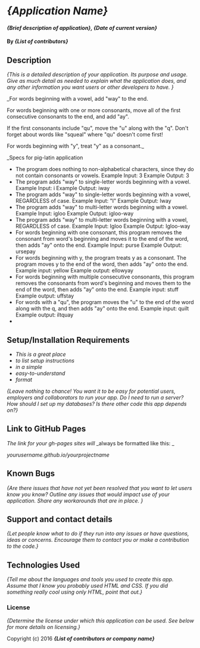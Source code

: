 <!-- README.md *Content*
READMEs vary widely from one repository to the next. Epicodus recommends including as a minimum the following sections:

Application name
Names of contributors
Description of the project's purpose
Complete setup/installation instructions
License information with a copyright and date
Additional sections to consider:

Technologies used
Known bugs
Contact information
Support or contribution instructions

Outline of README sections: -->

# _{Application Name}_

#### _{Brief description of application}, {Date of current version}_

#### By _**{List of contributors}**_

## Description

_{This is a detailed description of your application. Its purpose and usage.  Give as much detail as needed to explain what the application does, and any other information you want users or other developers to have. }_

_For words beginning with a vowel, add "way" to the end.

For words beginning with one or more consonants, move all of the first consecutive consonants to the end, and add "ay".

If the first consonants include "qu", move the "u" along with the "q". Don't forget about words like "squeal" where "qu" doesn't come first!

For words beginning with "y", treat "y" as a consonant._

_Specs for pig-latin application
* The program does nothing to non-alphabetical characters, since they do not contain consonants or vowels.
  Example Input: 3
  Example Output: 3
* The program adds "way" to single-letter words beginning with a vowel.
  Example Input: i
  Example Output: iway
* The program adds "way" to single-letter words beginning with a vowel, REGARDLESS of case.
  Example Input: "I"
  Example Output: Iway
* The program adds "way" to multi-letter words beginning with a vowel.
  Example Input: igloo
  Example Output: igloo-way
* The program adds "way" to multi-letter words beginning with a vowel, REGARDLESS of case.
  Example Input: Igloo
  Example Output: Igloo-way
* For words beginning with one consonant, this program removes the consonant from word's beginning and moves it to the end of the word, then adds "ay" onto the end.
  Example Input: purse
  Example Output: ursepay
* For words beginning with y, the program treats y as a consonant. The program moves y to the end of the word, then adds "ay" onto the end.
  Example input: yellow
  Example output: ellowyay
* For words beginning with multiple consecutive consonants, this program removes the consonants from word's beginning and moves them to the end of the word, then adds "ay" onto the end.
  Example input: stuff
  Example output: uffstay
* For words with a "qu", the program moves the "u" to the end of the word along with the q, and then adds "ay" onto the end.
  Example input: quilt
  Example output: iltquay
*

## Setup/Installation Requirements

* _This is a great place_
* _to list setup instructions_
* _in a simple_
* _easy-to-understand_
* _format_

_{Leave nothing to chance! You want it to be easy for potential users, employers and collaborators to run your app. Do I need to run a server? How should I set up my databases? Is there other code this app depends on?}_

## Link to GitHub Pages

_The link for your gh-pages sites will_
_always be formatted like this: _

_yourusername.github.io/yourprojectname_

## Known Bugs

_{Are there issues that have not yet been resolved that you want to let users know you know?  Outline any issues that would impact use of your application.  Share any workarounds that are in place. }_

## Support and contact details

_{Let people know what to do if they run into any issues or have questions, ideas or concerns.  Encourage them to contact you or make a contribution to the code.}_

## Technologies Used

_{Tell me about the languages and tools you used to create this app. Assume that I know you probably used HTML and CSS. If you did something really cool using only HTML, point that out.}_

### License

*{Determine the license under which this application can be used.  See below for more details on licensing.}*

Copyright (c) 2016 **_{List of contributors or company name}_**

